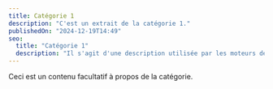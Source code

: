 ```yaml
---
title: Catégorie 1
description: "C'est un extrait de la catégorie 1."
publishedOn: "2024-12-19T14:49"
seo:
  title: "Catégorie 1"
  description: "Il s'agit d'une description utilisée par les moteurs de recherche."
---
```


Ceci est un contenu facultatif à propos de la catégorie.
